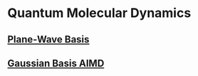 # Quantum Molecular Dynamics

## [Plane-Wave Basis](Plane-Wave-Density-Functional-Theory)


## [Gaussian Basis AIMD](Gaussian-Basis-AIMD)
